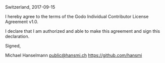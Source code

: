 Switzerland, 2017-09-15

I hereby agree to the terms of the Godo Individual Contributor License
Agreement v1.0.

I declare that I am authorized and able to make this agreement and sign this
declaration.

Signed,

Michael Hanselmann public@hansmi.ch https://github.com/hansmi
